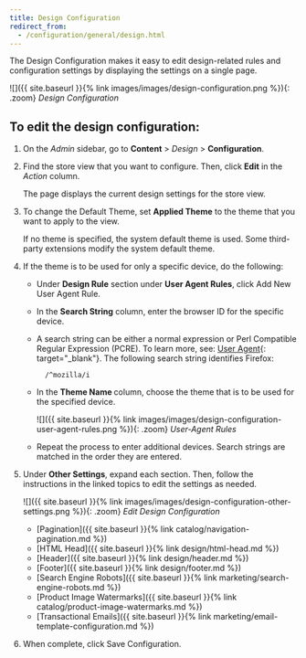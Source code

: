 ```yaml
---
title: Design Configuration
redirect_from: 
  - /configuration/general/design.html
---
```


The Design Configuration makes it easy to edit design-related rules and configuration settings by displaying the settings on a single page.

![]({{ site.baseurl }}{% link images/images/design-configuration.png %}){: .zoom}
_Design Configuration_

## To edit the design configuration:

1. On the _Admin_ sidebar, go to **Content** > _Design_ > **Configuration**.

1. Find the store view that you want to configure. Then, click **Edit** in the _Action_ column.

    The page displays the current design settings for the store view.

1. To change the Default Theme, set **Applied Theme** to the theme that you want to apply to the view.

    If no theme is specified, the system default theme is used. Some third-party extensions modify the system default theme.

1. If the theme is to be used for only a specific device, do the following:

    * Under **Design Rule** section under **User Agent Rules**, click <span class="btn">Add New User Agent Rule</span>.

    * In the **Search String** column, enter the browser ID for the specific device.

    * A search string can be either a normal expression or Perl Compatible Regular Expression (PCRE). To learn more, see: [User Agent][1]{: target="_blank"}. The following search string identifies Firefox:

            /^mozilla/i

    * In the <b>Theme Name </b>column, choose the theme that is to be used for the specified device.

        ![]({{ site.baseurl }}{% link images/images/design-configuration-user-agent-rules.png %}){: .zoom}
        _User-Agent Rules_

    * Repeat the process to enter additional devices. Search strings are matched in the order they are entered.

1. Under **Other Settings**, expand each section. Then, follow the instructions in the linked topics to edit the settings as needed.

    ![]({{ site.baseurl }}{% link images/images/design-configuration-other-settings.png %}){: .zoom}
    _Edit Design Configuration_

   * [Pagination]({{ site.baseurl }}{% link catalog/navigation-pagination.md %})
   * [HTML Head]({{ site.baseurl }}{% link design/html-head.md %})
   * [Header]({{ site.baseurl }}{% link design/header.md %})
   * [Footer]({{ site.baseurl }}{% link design/footer.md %})
   * [Search Engine Robots]({{ site.baseurl }}{% link marketing/search-engine-robots.md %})
   * [Product Image Watermarks]({{ site.baseurl }}{% link catalog/product-image-watermarks.md %})
   * [Transactional Emails]({{ site.baseurl }}{% link marketing/email-template-configuration.md %})

1. When complete, click <span class="btn">Save Configuration</span>.

[1]: https://en.wikipedia.org/wiki/User_agent
